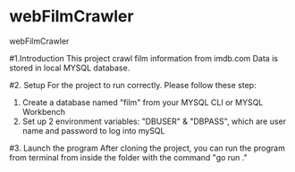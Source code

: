 # webFilmCrawler
webFilmCrawler

#1.Introduction
This project crawl film information from imdb.com
Data is stored in local MYSQL database.

#2. Setup
For the project to run correctly. Please follow these step:
1. Create a database named "film" from your MYSQL CLI or MYSQL Workbench
2. Set up 2 environment variables: "DBUSER" & "DBPASS", which are user name and password to log into mySQL

#3. Launch the program
After cloning the project, you can run the program from terminal from inside the folder with the command "go run ."
